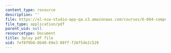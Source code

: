 ```yaml
---
content_type: resource
description: ''
file: https://ol-ocw-studio-app-qa.s3.amazonaws.com/courses/6-004-computation-structures-spring-2017/7ef8f9b00b4069e308fff26f5de2c529_cTU43KgGLFw.pdf
file_type: application/pdf
parent_uid: null
resourcetype: Document
title: 3play pdf file
uid: 7ef8f9b0-0b40-69e3-08ff-f26f5de2c529
---
```

